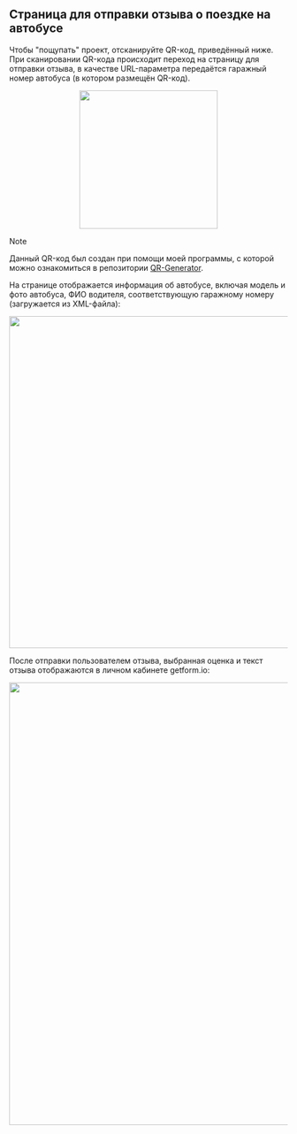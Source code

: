 ## Страница для отправки отзыва о поездке на автобусе

Чтобы "пощупать" проект, отсканируйте QR-код, приведённый ниже. При сканировании QR-кода происходит переход на страницу для отправки отзыва, в качестве URL-параметра передаётся гаражный номер автобуса (в котором размещён QR-код).

<p align="center">
  <img width="250" src="https://github.com/user-attachments/assets/a9254c9b-a1c8-489a-b03d-770cd09cc863">
</p>

> [!NOTE]
> Данный QR-код был создан при помощи моей программы, с которой можно ознакомиться в репозитории [QR-Generator](https://github.com/MilanaKlimiankova/QR-Generator).

На странице отображается информация об автобусе, включая модель и фото автобуса, ФИО водителя, соответствующую гаражному номеру (загружается из XML-файла):

<p align="center">
  <img width="600" src="https://github.com/user-attachments/assets/323018be-4b67-47c6-942c-61fdff84a54b">
</p>

После отправки пользователем отзыва, выбранная оценка и текст отзыва отображаются в личном кабинете getform.io:

<p align="center">
  <img width="800" src="https://github.com/user-attachments/assets/d2ac3a69-d271-42a8-a97d-b790b8be4967">
</p>
